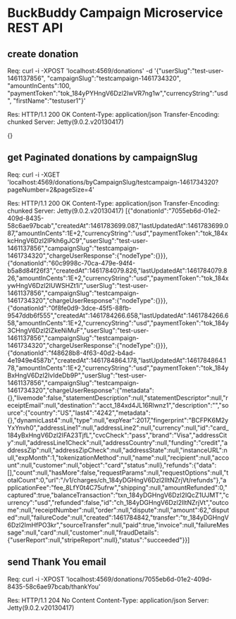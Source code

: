 # BuckBuddy Campaign Microservice REST API

## create donation
Req:
curl -i -XPOST 'localhost:4569/donations' -d '{"userSlug":"test-user-1461137856", "campaignSlug":"testcampaign-1461734320", "amountInCents":100, "paymentToken":"tok_184yPYHngV6Dzl2IwVR7ng1w","currencyString":"usd", "firstName":"testuser1"}'

Res:
HTTP/1.1 200 OK
Content-Type: application/json
Transfer-Encoding: chunked
Server: Jetty(9.0.2.v20130417)

{}

## get Paginated donations by campaignSlug
Req:
curl -i -XGET 'localhost:4569/donations/byCampaignSlug/testcampaign-1461734320?pageNumber=2&pageSize=4'

Res:
HTTP/1.1 200 OK
Content-Type: application/json
Transfer-Encoding: chunked
Server: Jetty(9.0.2.v20130417)
[{"donationId":"7055eb6d-01e2-409d-8435-58c6ae97bcab","createdAt":1461783699.087,"lastUpdatedAt":1461783699.087,"amountInCents":1E+2,"currencyString":"usd","paymentToken":"tok_184xkcHngV6Dzl2IPkh6gJC9","userSlug":"test-user-1461137856","campaignSlug":"testcampaign-1461734320","chargeUserResponse":{"nodeType":{}}},{"donationId":"60c9998c-70ca-479e-94f4-b5a8d84f26f3","createdAt":1461784079.826,"lastUpdatedAt":1461784079.826,"amountInCents":1E+2,"currencyString":"usd","paymentToken":"tok_184xywHngV6Dzl2IUWSHZt1i","userSlug":"test-user-1461137856","campaignSlug":"testcampaign-1461734320","chargeUserResponse":{"nodeType":{}}},{"donationId":"0f8fe0d9-3dce-45f5-88fb-9547ddb6f555","createdAt":1461784266.658,"lastUpdatedAt":1461784266.658,"amountInCents":1E+2,"currencyString":"usd","paymentToken":"tok_184y3CHngV6Dzl2IZkeNiMuF","userSlug":"test-user-1461137856","campaignSlug":"testcampaign-1461734320","chargeUserResponse":{"nodeType":{}}},{"donationId":"f48628b8-4f63-40d2-b4ad-4e1949e4587b","createdAt":1461784864.178,"lastUpdatedAt":1461784864.178,"amountInCents":1E+2,"currencyString":"usd","paymentToken":"tok_184yBxHngV6Dzl2IvIdeDb9P","userSlug":"test-user-1461137856","campaignSlug":"testcampaign-1461734320","chargeUserResponse":{"metadata":{},"livemode":false,"statementDescription":null,"statementDescriptor":null,"receiptEmail":null,"destination":"acct_184xd4JL16Rlwnz1","description":"","source":{"country":"US","last4":"4242","metadata":{},"dynamicLast4":null,"type":null,"expYear":2017,"fingerprint":"BCFPK6M2yYxYnvh0","addressLine1":null,"addressLine2":null,"currency":null,"id":"card_184yBxHngV6Dzl2IFA23TjfL","cvcCheck":"pass","brand":"Visa","addressCity":null,"addressLine1Check":null,"addressCountry":null,"funding":"credit","addressZip":null,"addressZipCheck":null,"addressState":null,"instanceURL":null,"expMonth":1,"tokenizationMethod":null,"name":null,"recipient":null,"account":null,"customer":null,"object":"card","status":null},"refunds":{"data":[],"count":null,"hasMore":false,"requestParams":null,"requestOptions":null,"totalCount":0,"url":"/v1/charges/ch_184yDGHngV6Dzl2IltNZrjVt/refunds"},"applicationFee":"fee_8LfY0t4C75ufrw","shipping":null,"amountRefunded":0,"captured":true,"balanceTransaction":"txn_184yDGHngV6Dzl2IQcZ1UJMT","currency":"usd","refunded":false,"id":"ch_184yDGHngV6Dzl2IltNZrjVt","outcome":null,"receiptNumber":null,"order":null,"dispute":null,"amount":62,"disputed":null,"failureCode":null,"created":1461784842,"transfer":"tr_184yDGHngV6Dzl2ImHfPO3kr","sourceTransfer":null,"paid":true,"invoice":null,"failureMessage":null,"card":null,"customer":null,"fraudDetails":{"userReport":null,"stripeReport":null},"status":"succeeded"}}]

## send Thank You email
Req:
curl -i -XPOST 'localhost:4569/donations/7055eb6d-01e2-409d-8435-58c6ae97bcab/thankYou'

Res:
HTTP/1.1 204 No Content
Content-Type: application/json
Server: Jetty(9.0.2.v20130417)